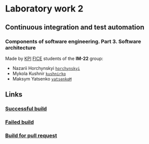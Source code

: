 # Laboratory work 2

## Continuous integration and test automation

### Components of software engineering. Part 3. Software architecture

Made by [KPI](https://kpi.ua) [FICE](https://fiot.kpi.ua) students of the **IM-22** group:
- Nazarii Horchynskyi <code>[horchynskyi](https://github.com/Nazg0r)</code>
- Mykola Kushnir <code>[kushnirko](https://github.com/kushnirko)</code>
- Maksym Yatsenko <code>[yatsenkoM](https://github.com/yatsenkoM)</code>

## Links

### [Successful build](https://github.com/kushnirko/kpi-apz-lab-2/actions/runs/8393245190)

### [Failed build](https://github.com/kushnirko/kpi-apz-lab-2/actions/runs/8393095550)

### [Build for pull request](https://github.com/kushnirko/kpi-apz-lab-2/actions/runs/8393023091)
